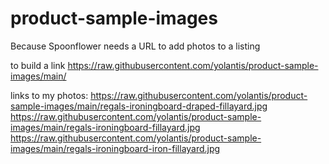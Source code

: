 # product-sample-images
Because Spoonflower needs a URL to add photos to a listing

to build a link https://raw.githubusercontent.com/yolantis/product-sample-images/main/

links to my photos:
https://raw.githubusercontent.com/yolantis/product-sample-images/main/regals-ironingboard-draped-fillayard.jpg
https://raw.githubusercontent.com/yolantis/product-sample-images/main/regals-ironingboard-fillayard.jpg
https://raw.githubusercontent.com/yolantis/product-sample-images/main/regals-ironingboard-iron-fillayard.jpg
